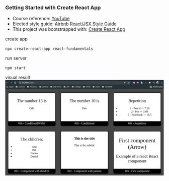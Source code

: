 ### Getting Started with Create React App

- Course reference: [YouTube](https://www.youtube.com/watch?v=XQxitgyZ_S4&t=104s) 
- Elected style guide:
[Airbnb React/JSX Style Guide](https://github.com/airbnb/javascript/tree/master/react)
- This project was bootstrapped with: [Create React App](https://github.com/facebook/create-react-app)

create app
```
npx create-react-app react-fundamentals
```
run server
```
npm start
```
visual result
![img.png](img.png)